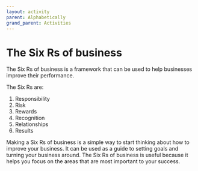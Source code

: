 ```yaml
---
layout: activity
parent: Alphabetically
grand_parent: Activities
---
```


# The Six Rs of business

The Six Rs of business is a framework that can be used to help businesses improve their performance.

The Six Rs are:

1. Responsibility
2. Risk
3. Rewards
4. Recognition
5. Relationships
6. Results

Making a Six Rs of business is a simple way to start thinking about how to improve your business. It can be used as a guide to setting goals and turning your business around. The Six Rs of business is useful because it helps you focus on the areas that are most important to your success.
